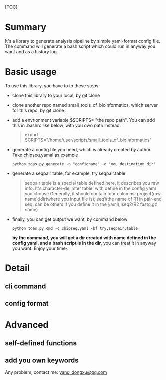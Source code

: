 [TOC]

# Summary

It's a library to generate analysis pipeline by simple yaml-format config file. The command will generate a bash script which could run in anyway you want and as a history log.

# Basic usage

To use this library, you have to to these steps:

* clone this library to your local, by git clone 

* clone another repo named small_tools_of_bioinformatics, which server for this repo, by git clone .

* add a envrionment variable $SCRIPTS= "the repo path". You can add this in .bashrc like below, with you own path instead:

  > export SCRIPTS="/home/user/scripts/small_tools_of_bioinformatics"

* generate a config file you need, which is already created by author. Take chipseq.yamal as example

  ```shell
  python tdas.py generate -n "configname" -o "you destination dir"
  ```
* generate a seqpair table, for example, try.seqpair.table
  > seqpair table is a special table defined here, it describes you raw info. It\'s character-delimter table, with define in the config yaml you choose
  > Generally, it should contain four columns: project(row name);idir(where you input file is);iseq1(the name of R1 in pair-end seq. can be others if you define it in the yaml);iseq2(R2 fastq.gz name)
* finally, you can get output we want, by command below
    ```shell
    python tdas.py cmd -c chipseq.yaml -bf try.seqpair.table 
    ```
	**by the command, you will get a dir created with name defined in the config yaml, and a bash script is in the dir**, you can treat it in anyway you want. Enjoy your time~



# Detail

## cli command

## config format

# Advanced

## self-defined functions

## add you own keywords



Any problem, contact me: yang_dongxu@qq.com

